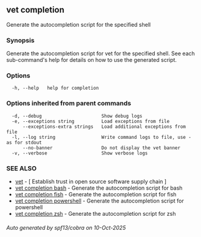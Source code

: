 ## vet completion

Generate the autocompletion script for the specified shell

### Synopsis

Generate the autocompletion script for vet for the specified shell.
See each sub-command's help for details on how to use the generated script.


### Options

```
  -h, --help   help for completion
```

### Options inherited from parent commands

```
  -d, --debug                      Show debug logs
  -e, --exceptions string          Load exceptions from file
      --exceptions-extra strings   Load additional exceptions from file
  -l, --log string                 Write command logs to file, use - as for stdout
      --no-banner                  Do not display the vet banner
  -v, --verbose                    Show verbose logs
```

### SEE ALSO

* [vet](vet.md)	 - [ Establish trust in open source software supply chain ]
* [vet completion bash](vet_completion_bash.md)	 - Generate the autocompletion script for bash
* [vet completion fish](vet_completion_fish.md)	 - Generate the autocompletion script for fish
* [vet completion powershell](vet_completion_powershell.md)	 - Generate the autocompletion script for powershell
* [vet completion zsh](vet_completion_zsh.md)	 - Generate the autocompletion script for zsh

###### Auto generated by spf13/cobra on 10-Oct-2025
